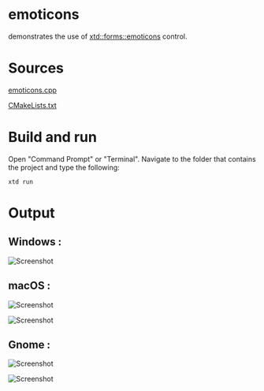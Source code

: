 # emoticons

demonstrates the use of [xtd::forms::emoticons](../../../src/xtd_forms/include/xtd/forms/emoticons.hpp) control.

# Sources

[emoticons.cpp](emoticons.cpp)

[CMakeLists.txt](CMakeLists.txt)

# Build and run

Open "Command Prompt" or "Terminal". Navigate to the folder that contains the project and type the following:

```shell
xtd run
```

# Output

## Windows :

![Screenshot](../../../docs/pictures/examples/emoticons_w.png)

## macOS :

![Screenshot](../../../docs/pictures/examples/emoticons_m.png)

![Screenshot](../../../docs/pictures/examples/emoticons_md.png)

## Gnome :

![Screenshot](../../../docs/pictures/examples/emoticons_g.png)

![Screenshot](../../../docs/pictures/examples/emoticons_gd.png)
